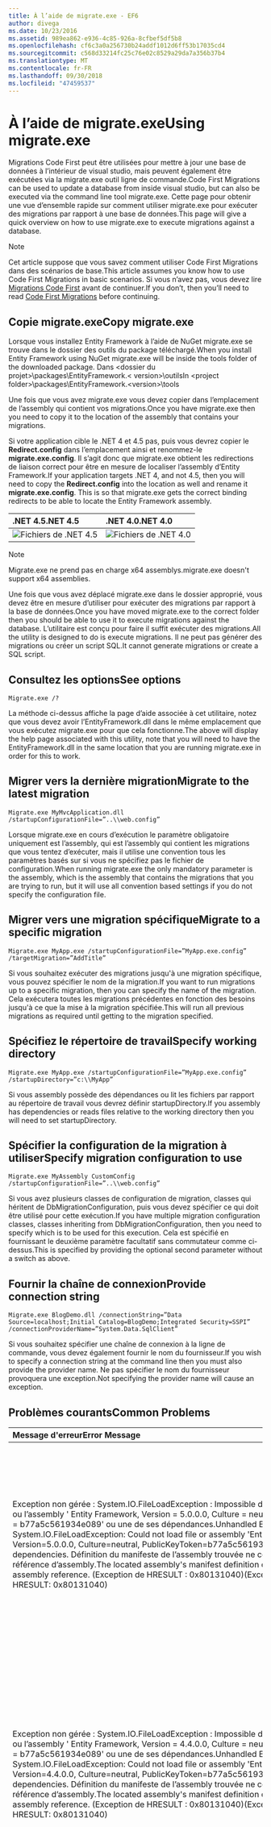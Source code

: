 ```yaml
---
title: À l’aide de migrate.exe - EF6
author: divega
ms.date: 10/23/2016
ms.assetid: 989ea862-e936-4c85-926a-8cfbef5df5b8
ms.openlocfilehash: cf6c3a0a256730b24addf1012d6ff53b17035cd4
ms.sourcegitcommit: c568d33214fc25c76e02c8529a29da7a356b37b4
ms.translationtype: MT
ms.contentlocale: fr-FR
ms.lasthandoff: 09/30/2018
ms.locfileid: "47459537"
---
```

# <a name="using-migrateexe"></a><span data-ttu-id="8a06d-102">À l’aide de migrate.exe</span><span class="sxs-lookup"><span data-stu-id="8a06d-102">Using migrate.exe</span></span>
<span data-ttu-id="8a06d-103">Migrations Code First peut être utilisées pour mettre à jour une base de données à l’intérieur de visual studio, mais peuvent également être exécutées via la migrate.exe outil ligne de commande.</span><span class="sxs-lookup"><span data-stu-id="8a06d-103">Code First Migrations can be used to update a database from inside visual studio, but can also be executed via the command line tool migrate.exe.</span></span> <span data-ttu-id="8a06d-104">Cette page pour obtenir une vue d’ensemble rapide sur comment utiliser migrate.exe pour exécuter des migrations par rapport à une base de données.</span><span class="sxs-lookup"><span data-stu-id="8a06d-104">This page will give a quick overview on how to use migrate.exe to execute migrations against a database.</span></span>

> [!NOTE]
> <span data-ttu-id="8a06d-105">Cet article suppose que vous savez comment utiliser Code First Migrations dans des scénarios de base.</span><span class="sxs-lookup"><span data-stu-id="8a06d-105">This article assumes you know how to use Code First Migrations in basic scenarios.</span></span> <span data-ttu-id="8a06d-106">Si vous n’avez pas, vous devez lire [Migrations Code First](~/ef6/modeling/code-first/migrations/index.md) avant de continuer.</span><span class="sxs-lookup"><span data-stu-id="8a06d-106">If you don’t, then you’ll need to read [Code First Migrations](~/ef6/modeling/code-first/migrations/index.md) before continuing.</span></span>

## <a name="copy-migrateexe"></a><span data-ttu-id="8a06d-107">Copie migrate.exe</span><span class="sxs-lookup"><span data-stu-id="8a06d-107">Copy migrate.exe</span></span>

<span data-ttu-id="8a06d-108">Lorsque vous installez Entity Framework à l’aide de NuGet migrate.exe se trouve dans le dossier des outils du package téléchargé.</span><span class="sxs-lookup"><span data-stu-id="8a06d-108">When you install Entity Framework using NuGet migrate.exe will be inside the tools folder of the downloaded package.</span></span> <span data-ttu-id="8a06d-109">Dans &lt;dossier du projet&gt;\\packages\\EntityFramework.&lt; version&gt;\\outils</span><span class="sxs-lookup"><span data-stu-id="8a06d-109">In &lt;project folder&gt;\\packages\\EntityFramework.&lt;version&gt;\\tools</span></span>

<span data-ttu-id="8a06d-110">Une fois que vous avez migrate.exe vous devez copier dans l’emplacement de l’assembly qui contient vos migrations.</span><span class="sxs-lookup"><span data-stu-id="8a06d-110">Once you have migrate.exe then you need to copy it to the location of the assembly that contains your migrations.</span></span>

<span data-ttu-id="8a06d-111">Si votre application cible le .NET 4 et 4.5 pas, puis vous devrez copier le **Redirect.config** dans l’emplacement ainsi et renommez-le **migrate.exe.config**. Il s’agit donc que migrate.exe obtient les redirections de liaison correct pour être en mesure de localiser l’assembly d’Entity Framework.</span><span class="sxs-lookup"><span data-stu-id="8a06d-111">If your application targets .NET 4, and not 4.5, then you will need to copy the **Redirect.config** into the location as well and rename it **migrate.exe.config**. This is so that migrate.exe gets the correct binding redirects to be able to locate the Entity Framework assembly.</span></span>

| <span data-ttu-id="8a06d-112">.NET 4.5</span><span class="sxs-lookup"><span data-stu-id="8a06d-112">.NET 4.5</span></span>                                      | <span data-ttu-id="8a06d-113">.NET 4.0</span><span class="sxs-lookup"><span data-stu-id="8a06d-113">.NET 4.0</span></span>                                      |
|:----------------------------------------------|:----------------------------------------------|
| ![Fichiers de .NET 4.5](~/ef6/media/net45files.png) | ![Fichiers de .NET 4.0](~/ef6/media/net40files.png) |

> [!NOTE]
> <span data-ttu-id="8a06d-116">Migrate.exe ne prend pas en charge x64 assemblys.</span><span class="sxs-lookup"><span data-stu-id="8a06d-116">migrate.exe doesn't support x64 assemblies.</span></span>

<span data-ttu-id="8a06d-117">Une fois que vous avez déplacé migrate.exe dans le dossier approprié, vous devez être en mesure d’utiliser pour exécuter des migrations par rapport à la base de données.</span><span class="sxs-lookup"><span data-stu-id="8a06d-117">Once you have moved migrate.exe to the correct folder then you should be able to use it to execute migrations against the database.</span></span> <span data-ttu-id="8a06d-118">L’utilitaire est conçu pour faire il suffit exécuter des migrations.</span><span class="sxs-lookup"><span data-stu-id="8a06d-118">All the utility is designed to do is execute migrations.</span></span> <span data-ttu-id="8a06d-119">Il ne peut pas générer des migrations ou créer un script SQL.</span><span class="sxs-lookup"><span data-stu-id="8a06d-119">It cannot generate migrations or create a SQL script.</span></span>

## <a name="see-options"></a><span data-ttu-id="8a06d-120">Consultez les options</span><span class="sxs-lookup"><span data-stu-id="8a06d-120">See options</span></span>

``` console
Migrate.exe /?
```

<span data-ttu-id="8a06d-121">La méthode ci-dessus affiche la page d’aide associée à cet utilitaire, notez que vous devez avoir l’EntityFramework.dll dans le même emplacement que vous exécutez migrate.exe pour que cela fonctionne.</span><span class="sxs-lookup"><span data-stu-id="8a06d-121">The above will display the help page associated with this utility, note that you will need to have the EntityFramework.dll in the same location that you are running migrate.exe in order for this to work.</span></span>

## <a name="migrate-to-the-latest-migration"></a><span data-ttu-id="8a06d-122">Migrer vers la dernière migration</span><span class="sxs-lookup"><span data-stu-id="8a06d-122">Migrate to the latest migration</span></span>

``` console
Migrate.exe MyMvcApplication.dll /startupConfigurationFile=”..\\web.config”
```

<span data-ttu-id="8a06d-123">Lorsque migrate.exe en cours d’exécution le paramètre obligatoire uniquement est l’assembly, qui est l’assembly qui contient les migrations que vous tentez d’exécuter, mais il utilise une convention tous les paramètres basés sur si vous ne spécifiez pas le fichier de configuration.</span><span class="sxs-lookup"><span data-stu-id="8a06d-123">When running migrate.exe the only mandatory parameter is the assembly, which is the assembly that contains the migrations that you are trying to run, but it will use all convention based settings if you do not specify the configuration file.</span></span>

## <a name="migrate-to-a-specific-migration"></a><span data-ttu-id="8a06d-124">Migrer vers une migration spécifique</span><span class="sxs-lookup"><span data-stu-id="8a06d-124">Migrate to a specific migration</span></span>

``` console
Migrate.exe MyApp.exe /startupConfigurationFile=”MyApp.exe.config” /targetMigration=”AddTitle”
```

<span data-ttu-id="8a06d-125">Si vous souhaitez exécuter des migrations jusqu'à une migration spécifique, vous pouvez spécifier le nom de la migration.</span><span class="sxs-lookup"><span data-stu-id="8a06d-125">If you want to run migrations up to a specific migration, then you can specify the name of the migration.</span></span> <span data-ttu-id="8a06d-126">Cela exécutera toutes les migrations précédentes en fonction des besoins jusqu'à ce que la mise à la migration spécifiée.</span><span class="sxs-lookup"><span data-stu-id="8a06d-126">This will run all previous migrations as required until getting to the migration specified.</span></span>

## <a name="specify-working-directory"></a><span data-ttu-id="8a06d-127">Spécifiez le répertoire de travail</span><span class="sxs-lookup"><span data-stu-id="8a06d-127">Specify working directory</span></span>

``` console
Migrate.exe MyApp.exe /startupConfigurationFile=”MyApp.exe.config” /startupDirectory=”c:\\MyApp”
```

<span data-ttu-id="8a06d-128">Si vous assembly possède des dépendances ou lit les fichiers par rapport au répertoire de travail vous devrez définir startupDirectory.</span><span class="sxs-lookup"><span data-stu-id="8a06d-128">If you assembly has dependencies or reads files relative to the working directory then you will need to set startupDirectory.</span></span>

## <a name="specify-migration-configuration-to-use"></a><span data-ttu-id="8a06d-129">Spécifier la configuration de la migration à utiliser</span><span class="sxs-lookup"><span data-stu-id="8a06d-129">Specify migration configuration to use</span></span>

``` console
Migrate.exe MyAssembly CustomConfig /startupConfigurationFile=”..\\web.config”
```

<span data-ttu-id="8a06d-130">Si vous avez plusieurs classes de configuration de migration, classes qui héritent de DbMigrationConfiguration, puis vous devez spécifier ce qui doit être utilisé pour cette exécution.</span><span class="sxs-lookup"><span data-stu-id="8a06d-130">If you have multiple migration configuration classes, classes inheriting from DbMigrationConfiguration, then you need to specify which is to be used for this execution.</span></span> <span data-ttu-id="8a06d-131">Cela est spécifié en fournissant le deuxième paramètre facultatif sans commutateur comme ci-dessus.</span><span class="sxs-lookup"><span data-stu-id="8a06d-131">This is specified by providing the optional second parameter without a switch as above.</span></span>

## <a name="provide-connection-string"></a><span data-ttu-id="8a06d-132">Fournir la chaîne de connexion</span><span class="sxs-lookup"><span data-stu-id="8a06d-132">Provide connection string</span></span>

``` console
Migrate.exe BlogDemo.dll /connectionString=”Data Source=localhost;Initial Catalog=BlogDemo;Integrated Security=SSPI” /connectionProviderName=”System.Data.SqlClient”
```

<span data-ttu-id="8a06d-133">Si vous souhaitez spécifier une chaîne de connexion à la ligne de commande, vous devez également fournir le nom du fournisseur.</span><span class="sxs-lookup"><span data-stu-id="8a06d-133">If you wish to specify a connection string at the command line then you must also provide the provider name.</span></span> <span data-ttu-id="8a06d-134">Ne pas spécifier le nom du fournisseur provoquera une exception.</span><span class="sxs-lookup"><span data-stu-id="8a06d-134">Not specifying the provider name will cause an exception.</span></span>

## <a name="common-problems"></a><span data-ttu-id="8a06d-135">Problèmes courants</span><span class="sxs-lookup"><span data-stu-id="8a06d-135">Common Problems</span></span>

| <span data-ttu-id="8a06d-136">Message d'erreur</span><span class="sxs-lookup"><span data-stu-id="8a06d-136">Error Message</span></span>                                                                                                                                                                                                                                                                                                                      | <span data-ttu-id="8a06d-137">Solution</span><span class="sxs-lookup"><span data-stu-id="8a06d-137">Solution</span></span>                                                                                                                                                                                                                                                                                             |
|:-----------------------------------------------------------------------------------------------------------------------------------------------------------------------------------------------------------------------------------------------------------------------------------------------------------------------------------|:-----------------------------------------------------------------------------------------------------------------------------------------------------------------------------------------------------------------------------------------------------------------------------------------------------|
| <span data-ttu-id="8a06d-138">Exception non gérée : System.IO.FileLoadException : Impossible de charger le fichier ou l’assembly ' Entity Framework, Version = 5.0.0.0, Culture = neutral, PublicKeyToken = b77a5c561934e089' ou une de ses dépendances.</span><span class="sxs-lookup"><span data-stu-id="8a06d-138">Unhandled Exception: System.IO.FileLoadException:  Could not load file or assembly 'EntityFramework, Version=5.0.0.0, Culture=neutral, PublicKeyToken=b77a5c561934e089' or one of its dependencies.</span></span> <span data-ttu-id="8a06d-139">Définition du manifeste de l’assembly trouvée ne correspond pas à la référence d’assembly.</span><span class="sxs-lookup"><span data-stu-id="8a06d-139">The located assembly's manifest definition does not match the assembly reference.</span></span> <span data-ttu-id="8a06d-140">(Exception de HRESULT : 0x80131040)</span><span class="sxs-lookup"><span data-stu-id="8a06d-140">(Exception from HRESULT: 0x80131040)</span></span>         | <span data-ttu-id="8a06d-141">Cela signifie généralement que vous exécutez une application .NET 4 sans le fichier Redirect.config.</span><span class="sxs-lookup"><span data-stu-id="8a06d-141">This typically means that you are running a .NET 4 application without the Redirect.config file.</span></span> <span data-ttu-id="8a06d-142">Vous devez copier le Redirect.config au même emplacement que migrate.exe et renommez-le migrate.exe.config.</span><span class="sxs-lookup"><span data-stu-id="8a06d-142">You need to copy the Redirect.config to the same location as migrate.exe and rename it to migrate.exe.config.</span></span>                                                                                       |
| <span data-ttu-id="8a06d-143">Exception non gérée : System.IO.FileLoadException : Impossible de charger le fichier ou l’assembly ' Entity Framework, Version = 4.4.0.0, Culture = neutral, PublicKeyToken = b77a5c561934e089' ou une de ses dépendances.</span><span class="sxs-lookup"><span data-stu-id="8a06d-143">Unhandled Exception: System.IO.FileLoadException: Could not load file or assembly 'EntityFramework, Version=4.4.0.0, Culture=neutral, PublicKeyToken=b77a5c561934e089' or one of its dependencies.</span></span> <span data-ttu-id="8a06d-144">Définition du manifeste de l’assembly trouvée ne correspond pas à la référence d’assembly.</span><span class="sxs-lookup"><span data-stu-id="8a06d-144">The located assembly's manifest definition does not match the assembly reference.</span></span> <span data-ttu-id="8a06d-145">(Exception de HRESULT : 0x80131040)</span><span class="sxs-lookup"><span data-stu-id="8a06d-145">(Exception from HRESULT: 0x80131040)</span></span>          | <span data-ttu-id="8a06d-146">Cette exception signifie que vous exécutez une application avec le Redirect.config copiée à l’emplacement migrate.exe de .NET 4.5.</span><span class="sxs-lookup"><span data-stu-id="8a06d-146">This exception means that you are running a .NET 4.5 application with the Redirect.config copied to the migrate.exe location.</span></span> <span data-ttu-id="8a06d-147">Si votre application est .NET 4.5 il est inutile d’avoir le fichier de configuration avec la redirection à l’intérieur.</span><span class="sxs-lookup"><span data-stu-id="8a06d-147">If your app is .NET 4.5 then you do not need to have the config file with the redirects inside.</span></span> <span data-ttu-id="8a06d-148">Supprimez le fichier migrate.exe.config.</span><span class="sxs-lookup"><span data-stu-id="8a06d-148">Delete the migrate.exe.config file.</span></span>                                    |
| <span data-ttu-id="8a06d-149">Erreur : Impossible de mettre à jour de la base de données pour faire correspondre le modèle actuel, car les modifications en attente et la migration automatique est désactivée.</span><span class="sxs-lookup"><span data-stu-id="8a06d-149">ERROR: Unable to update database to match the current model because there are pending changes and automatic migration is disabled.</span></span> <span data-ttu-id="8a06d-150">Écrire les modifications de modèle en attente dans une migration basée sur le code ou activez la migration automatique.</span><span class="sxs-lookup"><span data-stu-id="8a06d-150">Either write the pending model changes to a code-based migration or enable automatic migration.</span></span> <span data-ttu-id="8a06d-151">Définissez DbMigrationsConfiguration.AutomaticMigrationsEnabled à True pour activer la migration automatique.</span><span class="sxs-lookup"><span data-stu-id="8a06d-151">Set DbMigrationsConfiguration.AutomaticMigrationsEnabled to true to enable automatic migration.</span></span> | <span data-ttu-id="8a06d-152">Cette erreur se produit si effectuez la migration en cours d’exécution lorsque vous n’avez pas créé une migration pour prendre en charge les modifications apportées au modèle et la base de données ne correspond pas au modèle.</span><span class="sxs-lookup"><span data-stu-id="8a06d-152">This error occurs if running migrate when you haven’t created a migration to cope with changes made to the model, and the database does not match the model.</span></span> <span data-ttu-id="8a06d-153">Ajout d’une propriété à une classe de modèle puis en exécutant migrate.exe sans provoquer la création d’une migration pour mettre à niveau la base de données est un exemple.</span><span class="sxs-lookup"><span data-stu-id="8a06d-153">Adding a property to a model class then running migrate.exe without creating a migration to upgrade the database is an example of this.</span></span> |
| <span data-ttu-id="8a06d-154">Erreur : Le Type n’est pas résolu pour le membre ' System.Data.Entity.Migrations.Design.ToolingFacade+UpdateRunner,EntityFramework, Version = 5.0.0.0, Culture = neutral, PublicKeyToken = b77a5c561934e089 ».</span><span class="sxs-lookup"><span data-stu-id="8a06d-154">ERROR: Type is not resolved for member 'System.Data.Entity.Migrations.Design.ToolingFacade+UpdateRunner,EntityFramework, Version=5.0.0.0, Culture=neutral, PublicKeyToken=b77a5c561934e089'.</span></span>                                                                                                                                       | <span data-ttu-id="8a06d-155">Cette erreur peut résulter en spécifiant un répertoire de démarrage incorrects.</span><span class="sxs-lookup"><span data-stu-id="8a06d-155">This error can be caused by specifying an incorrect startup directory.</span></span> <span data-ttu-id="8a06d-156">Cela doit être l’emplacement de migrate.exe</span><span class="sxs-lookup"><span data-stu-id="8a06d-156">This must be the location of migrate.exe</span></span>                                                                                                                                                                                      |
| <span data-ttu-id="8a06d-157">Exception non gérée : System.NullReferenceException : référence non définie sur une instance d’un objet de l’objet.</span><span class="sxs-lookup"><span data-stu-id="8a06d-157">Unhandled Exception: System.NullReferenceException: Object reference not set to an instance of an object.</span></span> <br/>   <span data-ttu-id="8a06d-158">à System.Data.Entity.Migrations.Console.Program.Main (String [] args)</span><span class="sxs-lookup"><span data-stu-id="8a06d-158">at System.Data.Entity.Migrations.Console.Program.Main(String[] args)</span></span>                                                                                                                                             | <span data-ttu-id="8a06d-159">Cela peut être dû à ne pas spécifier un paramètre obligatoire pour un scénario que vous utilisez.</span><span class="sxs-lookup"><span data-stu-id="8a06d-159">This can be caused by not specifying a required parameter for a scenario that you are using.</span></span> <span data-ttu-id="8a06d-160">Par exemple, en spécifiant une chaîne de connexion sans spécifier le nom du fournisseur.</span><span class="sxs-lookup"><span data-stu-id="8a06d-160">For example specifying a connection string without specifying the provider name.</span></span>                                                                                                                        |
| <span data-ttu-id="8a06d-161">Erreur : plusieurs types de configuration de migrations a été trouvée dans l’assembly « ClassLibrary1 ».</span><span class="sxs-lookup"><span data-stu-id="8a06d-161">ERROR: More than one migrations configuration type was found in the assembly 'ClassLibrary1'.</span></span> <span data-ttu-id="8a06d-162">Spécifiez le nom de l’objet à utiliser.</span><span class="sxs-lookup"><span data-stu-id="8a06d-162">Specify the name of the one to use.</span></span>                                                                                                                                                                                                  | <span data-ttu-id="8a06d-163">Comme l’erreur indique, il existe plusieurs configuration classe dans l’assembly donné.</span><span class="sxs-lookup"><span data-stu-id="8a06d-163">As the error states, there is more than one configuration class in the given assembly.</span></span> <span data-ttu-id="8a06d-164">Vous devez utiliser le commutateur /configurationType pour spécifier lequel utiliser.</span><span class="sxs-lookup"><span data-stu-id="8a06d-164">You must use the /configurationType switch to specify which to use.</span></span>                                                                                                                                           |
| <span data-ttu-id="8a06d-165">Erreur : Impossible de charger un fichier ou assembly '&lt;assemblyName&gt;' ou une de ses dépendances.</span><span class="sxs-lookup"><span data-stu-id="8a06d-165">ERROR: Could not load file or assembly ‘&lt;assemblyName&gt;’ or one of its dependencies.</span></span> <span data-ttu-id="8a06d-166">L’assembly donné codebase ou de nom n’est pas valide.</span><span class="sxs-lookup"><span data-stu-id="8a06d-166">The given assembly name or codebase was invalid.</span></span> <span data-ttu-id="8a06d-167">(Exception de HRESULT : 0x80131047)</span><span class="sxs-lookup"><span data-stu-id="8a06d-167">(Exception from HRESULT: 0x80131047)</span></span>                                                                                                                                                    | <span data-ttu-id="8a06d-168">Cela peut être dû en spécifiant un nom d’assembly incorrecte ou n’ayant ne pas</span><span class="sxs-lookup"><span data-stu-id="8a06d-168">This can be caused by specifying an assembly name incorrectly or not having</span></span>                                                                                                                                                                                                                          |
| <span data-ttu-id="8a06d-169">Erreur : Impossible de charger un fichier ou assembly '&lt;assemblyName&gt;' ou une de ses dépendances.</span><span class="sxs-lookup"><span data-stu-id="8a06d-169">ERROR: Could not load file or assembly ‘&lt;assemblyName&gt;' or one of its dependencies.</span></span> <span data-ttu-id="8a06d-170">Tentative de chargement d’un programme au format incorrect.</span><span class="sxs-lookup"><span data-stu-id="8a06d-170">An attempt was made to load a program with an incorrect format.</span></span>                                                                                                                                                                          | <span data-ttu-id="8a06d-171">Cela se produit si vous essayez d’exécuter migrate.exe contre un x64 application.</span><span class="sxs-lookup"><span data-stu-id="8a06d-171">This happens if you are trying to run migrate.exe against an x64 application.</span></span> <span data-ttu-id="8a06d-172">Entity Framework 5.0 et ci-dessous ne fonctionnent que pour x86.</span><span class="sxs-lookup"><span data-stu-id="8a06d-172">EF 5.0 and below will only work on x86.</span></span>                                                                                                                                                                                |
